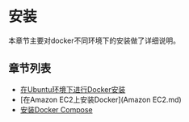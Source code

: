# 安装

本章节主要对docker不同环境下的安装做了详细说明。

## 章节列表

* [在Ubuntu环境下进行Docker安装](ubuntu.md)
* [在Amazon EC2上安装Docker](Amazon EC2.md)
* [安装Docker Compose](compose.md)
